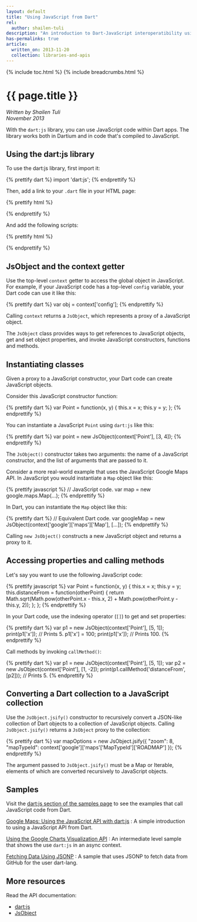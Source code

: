 ```yaml
---
layout: default
title: "Using JavaScript from Dart"
rel:
  author: shailen-tuli
description: "An introduction to Dart-JavaScript interoperatibility using the dart:js library."
has-permalinks: true
article:
  written_on: 2013-11-20
  collection: libraries-and-apis
---
```


{% include toc.html %}
{% include breadcrumbs.html %}

# {{ page.title }}

_Written by Shailen Tuli <br>
November 2013_

With the `dart:js` library,
you can use JavaScript code within Dart apps.
The library works both in Dartium and
in code that's compiled to JavaScript.


## Using the dart:js library

To use the dart:js library, first import it:

{% prettify dart %}
import 'dart:js';
{% endprettify %}

Then, add a link to your `.dart` file in your HTML page:

{% prettify html %}
<script src="myapp.dart" type="application/dart"></script>
{% endprettify %}

And add the following scripts:

{% prettify html %}
<script src="packages/browser/dart.js"></script>
<script src="packages/browser/interop.js"></script>
{% endprettify %}

## JsObject and the context getter

Use the top-level `context` getter to access the global object in JavaScript.
For example,
if your JavaScript code has a top-level `config` variable,
your Dart code can use it like this:

{% prettify dart %}
var obj = context['config'];
{% endprettify %}

Calling `context` returns a `JsObject`, which represents a proxy of a
JavaScript object.

The `JsObject` class provides ways to get references to JavaScript objects,
get and set object properties,
and invoke JavaScript constructors, functions and methods.

## Instantiating classes

Given a proxy to a JavaScript constructor, your Dart code can create JavaScript
objects.

Consider this JavaScript constructor function:

{% prettify dart %}
var Point = function(x, y) {
  this.x = x;
  this.y = y;
};
{% endprettify %}

You can instantiate a JavaScript `Point` using `dart:js` like this:

{% prettify dart %}
var point = new JsObject(context['Point'], [3, 4]);
{% endprettify %}

The `JsObject()` constructor takes two arguments: the name of a JavaScript
constructor, and the list of arguments that are passed to it.

Consider a more real-world example that uses the JavaScript Google Maps API.
In JavaScript you would instantiate a `Map` object like this:

{% prettify javascript %}
// JavaScript code.
var map = new google.maps.Map(...);
{% endprettify %}

In Dart, you can instantiate the `Map` object like this:

{% prettify dart %}
// Equivalent Dart code.
var googleMap = new JsObject(context['google']['maps']['Map'], [...]);
{% endprettify %}

Calling `new JsObject()` constructs a new JavaScript object
and returns a proxy to it.

## Accessing properties and calling methods

Let's say you want to use the following JavaScript code:

{% prettify javascript %}
var Point = function(x, y) {
  this.x = x;
  this.y = y;
  this.distanceFrom = function(otherPoint) {
    return Math.sqrt(Math.pow(otherPoint.x - this.x, 2) +
        Math.pow(otherPoint.y - this.y, 2));
  };
};
{% endprettify %}

In your Dart code, use the indexing operator (`[]`) to get and set properties:

{% prettify dart %}
var p1 = new JsObject(context['Point'], [5, 1]);
print(p1['x']); // Prints 5.
p1['x'] = 100;
print(p1['x']); // Prints 100.
{% endprettify %}

Call methods by invoking `callMethod()`:

{% prettify dart %}
var p1 = new JsObject(context['Point'], [5, 1]);
var p2 = new JsObject(context['Point'], [1, -2]);
print(p1.callMethod('distanceFrom', [p2])); // Prints 5.
{% endprettify %}

##  Converting a Dart collection to a JavaScript collection

Use the `JsObject.jsify()` constructor to recursively convert a JSON-like
collection of Dart objects to a collection of
JavaScript objects.
Calling `JsObject.jsify()` returns a `JsObject` proxy to the collection:

{% prettify dart %}
var mapOptions = new JsObject.jsify({
    "zoom": 8,
    "mapTypeId": context['google']['maps'['MapTypeId']['ROADMAP']
});
{% endprettify %}

The argument passed to `JsObject.jsify()` must be a Map or Iterable, elements
of which are converted recursively to JavaScript objects.

## Samples

Visit the
[dart:js section of the samples page](/samples/#using_javascript_from_dart)
to see the examples that call JavaScript code from Dart.

[Google Maps: Using the JavaScript API with dart:js](/samples/google_maps/)
: A simple introduction to using a JavaScript API from Dart.

[Using the Google Charts Visualization API](/samples/gauge/)
: An intermediate level sample that shows the use `dart:js` in an
async context.

[Fetching Data Using JSONP](/samples/jsonp/)
: A sample that uses JSONP to fetch data from GitHub for the user dart-lang.


## More resources


Read the API documentation:

* [dart:js](http://api.dartlang.org/docs/channels/stable/latest/dart_js.html)
* [JsObject](http://api.dartlang.org/docs/channels/stable/latest/dart_js/JsObject.html)
